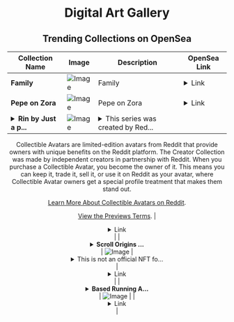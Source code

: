<div align="center">

# Digital Art Gallery

## Trending Collections on OpenSea

| Collection Name                       | Image                                                                                     | Description                       | OpenSea Link                                                                                          |
|---------------------------------------|-------------------------------------------------------------------------------------------|-----------------------------------|--------------------------------------------------------------------------------------------------------|
| **Family** | ![Image](https://i.seadn.io/s/raw/files/6e51648ff0484bfd072f24860820419a.webp?w=500&auto=format?w=200&auto=format) | Family | <details><summary>Link</summary>[Family](https://opensea.io/collection/family-247)</details> |
| **Pepe on Zora** | ![Image](https://i.seadn.io/s/raw/files/5375abdfdfefc2761e95b29dc91275cd.jpg?w=500&auto=format?w=200&auto=format) | Pepe on Zora | <details><summary>Link</summary>[Pepe on Zora](https://opensea.io/collection/pepe-on-zora-8)</details> |
| **<details><summary>Rin by Just a p...</summary>Rin by Just a potato x Reddit Collectible Avatars</details>** | ![Image](https://i.seadn.io/s/raw/files/347b88deda3140af04b2c796ec832045.png?w=500&auto=format?w=200&auto=format) | <details><summary>This series was created by Red...</summary>This series was created by Reddit user Just a potato as a part of the Collectible Avatars Creator Program. You can [check out the creator's profile on Reddit](https://www.reddit.com/user/artofmajon/).

Collectible Avatars are limited-edition avatars from Reddit that provide owners with unique benefits on the Reddit platform. The Creator Collection was made by independent creators in partnership with Reddit. When you purchase a Collectible Avatar, you become the owner of it. This means you can keep it, trade it, sell it, or use it on Reddit as your avatar, where Collectible Avatar owners get a special profile treatment that makes them stand out.

[Learn More About Collectible Avatars on Reddit](https://reddithelp.com/hc/en-us/articles/6213835889044).

[View the Previews Terms](https://www.redditinc.com/policies/previews-terms).</details> | <details><summary>Link</summary>[Rin by Just a potato x Reddit Collectible Avatars](https://opensea.io/collection/rin-by-just-a-potato-x-reddit-collectible-avatars)</details> |
| **<details><summary>Scroll Origins ...</summary>Scroll Origins NFT 📜</details>** | ![Image](https://i.seadn.io/s/raw/files/a5eefbb3c12f5c0f4ee21cd49f00473f.gif?w=500&auto=format?w=200&auto=format) | <details><summary>This is not an official NFT fo...</summary>This is not an official NFT for Scroll fans</details> | <details><summary>Link</summary>[Scroll Origins NFT 📜](https://opensea.io/collection/scroll-origins-nft-10)</details> |
| **<details><summary>Based Running A...</summary>Based Running Apes</details>** | ![Image](https://i.seadn.io/s/raw/files/9fa432a7de0d03935129b57277df4562.webp?w=500&auto=format?w=200&auto=format) |  | <details><summary>Link</summary>[Based Running Apes](https://opensea.io/collection/based-running-apes)</details> |

</div>